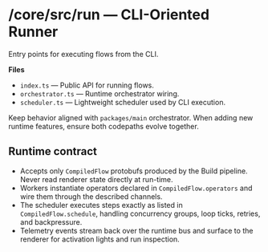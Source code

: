 # /core/src/run — CLI-Oriented Runner

Entry points for executing flows from the CLI.

**Files**
- `index.ts` — Public API for running flows.
- `orchestrator.ts` — Runtime orchestrator wiring.
- `scheduler.ts` — Lightweight scheduler used by CLI execution.

Keep behavior aligned with `packages/main` orchestrator. When adding new runtime
features, ensure both codepaths evolve together.

## Runtime contract

- Accepts only `CompiledFlow` protobufs produced by the Build pipeline. Never
  read renderer state directly at run-time.
- Workers instantiate operators declared in `CompiledFlow.operators` and wire
  them through the described channels.
- The scheduler executes steps exactly as listed in `CompiledFlow.schedule`,
  handling concurrency groups, loop ticks, retries, and backpressure.
- Telemetry events stream back over the runtime bus and surface to the renderer
  for activation lights and run inspection.
